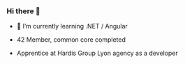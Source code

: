 ### Hi there 👋
<!--
[![leickmay's 42 stats](https://badge42.vercel.app/api/v2/cl1kyhi2g007609mfwt39p12o/stats?cursusId=21&coalitionId=49)](https://github.com/JaeSeoKim/badge42)
-->
<!--
**leickmay/leickmay** is a ✨ _special_ ✨ repository because its `README.md` (this file) appears on your GitHub profile.

Here are some ideas to get you started:
-->


- 🌱 I’m currently learning .NET / Angular

- 42 Member, common core completed

- Apprentice at Hardis Group Lyon agency as a developer

<!--
- 🔭 I’m currently working on ft_transcendence
- 👯 I’m looking to collaborate on ...
- 🤔 I’m looking for help with ...
- 💬 Ask me about ...
- 📫 How to reach me: ...
- 😄 Pronouns: ...
- ⚡ Fun fact: ...
-->
<!--
### 42 Projects

 - Ft_transcendence
 
[![leickmay's 42 ft_transcendence Score](https://badge42.vercel.app/api/v2/cl1kyhi2g007609mfwt39p12o/project/2467101)](https://github.com/JaeSeoKim/badge42)

 - Ft_irc 

[![leickmay's 42 ft_irc Score](https://badge42.vercel.app/api/v2/cl1kyhi2g007609mfwt39p12o/project/2436466)](https://github.com/JaeSeoKim/badge42)

 - Ft_containers

[![leickmay's 42 ft_containers Score](https://badge42.vercel.app/api/v2/cl1kyhi2g007609mfwt39p12o/project/2347796)](https://github.com/JaeSeoKim/badge42)

 - Inception

[![leickmay's 42 Inception Score](https://badge42.vercel.app/api/v2/cl1kyhi2g007609mfwt39p12o/project/2171229)](https://github.com/JaeSeoKim/badge42)

 - CPP modules

[![leickmay's 42 CPP Module 08 Score](https://badge42.vercel.app/api/v2/cl1kyhi2g007609mfwt39p12o/project/2286030)](https://github.com/JaeSeoKim/badge42)

 - Philosophers

[![leickmay's 42 Philosophers Score](https://badge42.vercel.app/api/v2/cl1kyhi2g007609mfwt39p12o/project/2189672)](https://github.com/JaeSeoKim/badge42)

 - Minishell

[![leickmay's 42 minishell Score](https://badge42.vercel.app/api/v2/cl1kyhi2g007609mfwt39p12o/project/2141544)](https://github.com/JaeSeoKim/badge42)

 - Push_swap

[![leickmay's 42 push_swap Score](https://badge42.vercel.app/api/v2/cl1kyhi2g007609mfwt39p12o/project/2130945)](https://github.com/JaeSeoKim/badge42)

 - Libasm

[![leickmay's 42 libasm Score](https://badge42.vercel.app/api/v2/cl1kyhi2g007609mfwt39p12o/project/2130206)](https://github.com/JaeSeoKim/badge42)

 - Cub3d

[![leickmay's 42 cub3d Score](https://badge42.vercel.app/api/v2/cl1kyhi2g007609mfwt39p12o/project/2062760)](https://github.com/JaeSeoKim/badge42)

 - Ft_server

[![leickmay's 42 ft_server Score](https://badge42.vercel.app/api/v2/cl1kyhi2g007609mfwt39p12o/project/2062394)](https://github.com/JaeSeoKim/badge42)

 - Ft_printf

[![leickmay's 42 ft_printf Score](https://badge42.vercel.app/api/v2/cl1kyhi2g007609mfwt39p12o/project/2051099)](https://github.com/JaeSeoKim/badge42)

 - Netwhat

[![leickmay's 42 netwhat Score](https://badge42.vercel.app/api/v2/cl1kyhi2g007609mfwt39p12o/project/2050506)](https://github.com/JaeSeoKim/badge42)

 - Get_next_line

[![leickmay's 42 get_next_line Score](https://badge42.vercel.app/api/v2/cl1kyhi2g007609mfwt39p12o/project/2050505)](https://github.com/JaeSeoKim/badge42)

 - Libft
 
[![leickmay's 42 Libft Score](https://badge42.vercel.app/api/v2/cl1kyhi2g007609mfwt39p12o/project/2040089)](https://github.com/JaeSeoKim/badge42)
-->


